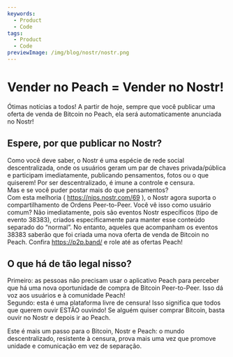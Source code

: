 ```yaml
---
keywords:
  - Product
  - Code
tags:
  - Product
  - Code
previewImage: /img/blog/nostr/nostr.png
---
```


# Vender no Peach = Vender no Nostr!

Ótimas notícias a todos! A partir de hoje, sempre que você publicar uma oferta de venda de Bitcoin no Peach, ela será automaticamente anunciada no Nostr!

## Espere, por que publicar no Nostr?

Como você deve saber, o Nostr é uma espécie de rede social descentralizada, onde os usuários geram um par de chaves privada/pública e participam imediatamente, publicando pensamentos, fotos ou o que quiserem! Por ser descentralizado, é imune a controle e censura.  
Mas e se você puder postar mais do que pensamentos?  
Com esta melhoria ( https://nips.nostr.com/69 ), o Nostr agora suporta o compartilhamento de Ordens Peer-to-Peer. Você vê isso como usuário comum? Não imediatamente, pois são eventos Nostr específicos (tipo de evento 38383), criados especificamente para manter esse conteúdo separado do “normal”. No entanto, aqueles que acompanham os eventos 38383 saberão que foi criada uma nova oferta de venda de Bitcoin no Peach. Confira https://p2p.band/ e role até as ofertas Peach!

## O que há de tão legal nisso?

Primeiro: as pessoas não precisam usar o aplicativo Peach para perceber que há uma nova oportunidade de compra de Bitcoin Peer-to-Peer. Isso dá voz aos usuários e à comunidade Peach!  
Segundo: esta é uma plataforma livre de censura! Isso significa que todos que querem ouvir ESTÃO ouvindo! Se alguém quiser comprar Bitcoin, basta ouvir no Nostr e depois ir ao Peach.

Este é mais um passo para o Bitcoin, Nostr e Peach: o mundo descentralizado, resistente à censura, prova mais uma vez que promove unidade e comunicação em vez de separação.
